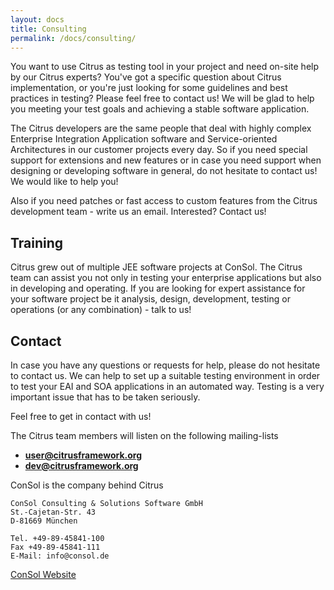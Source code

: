 ```yaml
---
layout: docs
title: Consulting
permalink: /docs/consulting/
---
```


You want to use Citrus as testing tool in your project and need on-site help by our Citrus experts? You've got a
specific question about Citrus implementation, or you're just looking for some guidelines and best practices in testing?
Please feel free to contact us! We will be glad to help you meeting your test goals and achieving a stable software
application.

The Citrus developers are the same people that deal with highly complex Enterprise Integration Application software and
Service-oriented Architectures in our customer projects every day. So if you need special support for extensions and new
features or in case you need support when designing or developing software in general, do not hesitate to contact us!
We would like to help you!

Also if you need patches or fast access to custom features from the Citrus development team - write us an email. 
Interested? Contact us!

## Training

Citrus grew out of multiple JEE software projects at ConSol. The Citrus team can assist you not only in testing your
enterprise applications but also in developing and operating. If you are looking for expert assistance for your software
project be it analysis, design, development, testing or operations (or any combination) - talk to us!

## Contact
 
In case you have any questions or requests for help, please do not hesitate to contact us. We can help to set up a
suitable testing environment in order to test your EAI and SOA applications in an automated way. Testing is a very
important issue that has to be taken seriously.

Feel free to get in contact with us!

The Citrus team members will listen on the following mailing-lists

- **user@citrusframework.org**
- **dev@citrusframework.org**

ConSol is the company behind Citrus

    ConSol Consulting & Solutions Software GmbH
    St.-Cajetan-Str. 43
    D-81669 München

    Tel. +49-89-45841-100
    Fax +49-89-45841-111
    E-Mail: info@consol.de
    
[ConSol Website](http://www.consol.de)
